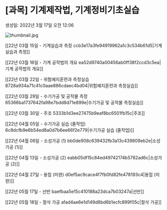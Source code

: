 # [과목] 기계제작법, 기계정비기초실습

생성일: 2022년 3월 17일 오전 12:06

![thumbnail.jpg](thumbnail%2011.jpg)

[[22년 03월 15일 - 기계실습과 측정 ccb3e17a3fe94919962a1c3c534b61d5|기계실습과 측정]]

[[22년 03월 16일 - 기계 공작법의 개요 ea52d9740a00456ab0ff38f2ccd3c5ea|기계 공작법의 개요]]

[[22년 03월 22일 - 위험예지훈련과 측정실습 8728a934a71c41c0aae886cdaec4bd04|위험예지훈련과 측정실습]]

[[22년 03월 29일 - 수기가공 및 공작물 측정 65366ba1737642fa98e7bdd8d71e899e|수기가공 및 공작물 측정실습]]

[[22년 03월 30일 - 주조 5333b1d3ee27475b9eaf8bc6501fb15c|주조]]

[[22년 04월 05일 - 수기가공 실습 (줄작업) 6c8dcfb9e6b54ed8a0d7b6ee66f2e779|수기가공 실습 (줄작업)]]

[[22년 04월 06일 - 소성가공 (1) bb0de908c639432fb3a13c439809eb2e|소성가공 (1)]]

[[22년 04월 13일 - 소성가공 (2) eabb05df15c84ed49742174b5782ad6c|소성가공 (2)]]

[[22년 04월 27일 - 용접 (미완) d0ef5ac9cace4f7fb0fd82fe478193c4|용접 (미완)]]

[[22년 05월 17일 - 선반 baefbaa5e15c410188a23dca7b03247a|선반]]

[[22년 05월 18일 - 절삭 가공 afad4ae6e1d149d6bd6b1ecfc899f05c|절삭 가공]]
